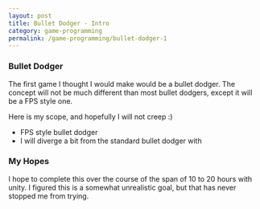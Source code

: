 ```yaml
---
layout: post
title: Bullet Dodger - Intro
category: game-programming
permalink: /game-programming/bullet-dodger-1
---
```


### Bullet Dodger
 The first game I thought I would make would be a bullet dodger. The concept
 will not be much different than most bullet dodgers, except it will be a FPS
 style one.

 Here is my scope, and hopefully I will not creep :)

 * FPS style bullet dodger
  * I will diverge a bit from the standard bullet dodger with


### My Hopes
I hope to complete this over the course of the span of 10 to 20 hours with
unity. I figured this is a somewhat unrealistic goal, but that has never
stopped me from trying.

